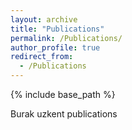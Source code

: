 ```yaml
---
layout: archive
title: "Publications"
permalink: /Publications/
author_profile: true
redirect_from:
  - /Publications
---
```


{% include base_path %}

Burak uzkent publications
